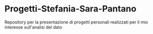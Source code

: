 # Progetti-Stefania-Sara-Pantano
Repository per la presentazione di progetti personali realizzati per il mio interesse sull'analisi del dato
